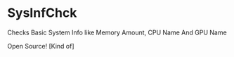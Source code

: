 # SysInfChck
Checks Basic System Info like Memory Amount, CPU Name And GPU Name

Open Source! [Kind of]

